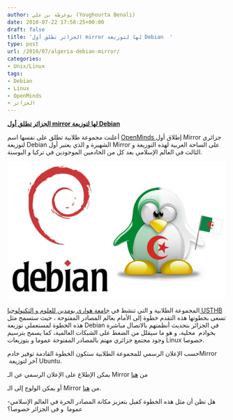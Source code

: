 ```yaml
---
author: يوغرطة بن علي (Youghourta Benali)
date: 2010-07-22 17:58:25+00:00
draft: false
title: 'الجزائر تطلق أول mirror لها لتوزيعة Debian  '
type: post
url: /2010/07/algeria-debian-mirror/
categories:
- Unix/Linux
tags:
- Debian
- Linux
- OpenMinds
- الجزائر
---
```


**[الجزائر تطلق أول mirror لها لتوزيعة Debian](it-scoop.com/2010/07/algeria-debian-mirror)**




أعلنت مجموعة طلابية تطلق على نفسها اسم [OpenMinds ](http://openmindsclub.org) إطلاق أول Mirror جزائري لتوزيعة Debian الشهيرة و الذي يعتبر أول Mirror على الساحة العربية لهذه التوزيعة و الثالث في العالم الإسلامي بعد كل من الخادمين الموجودين في تركيا و البوسنة.




[![](debian-TuxDZ.png)
](it-scoop.com/2010/07/algeria-debian-mirror)


المجموعة الطلابية و التي تنشط في [جامعة هواري بومدين للعلوم و التكنولوجيا USTHB ](http://www.usthb.dz/) تسعى بخطوتها هذه التقدم خطوة إلى الأمام بعالم المصادر المفتوحة ، حيث ستسمح مثل هذه الخطوة لمستعملي توزيعة Debian في الجزائر بتحديث أنظمتهم بالاتصال مباشرة بخوادم  محلية، و هو ما سيقلل من الضغط على الشبكات العالمية، كما يسمح بترسيم وجود مجتمع جزائري مهتم بالمصادر المفتوحة عموما و بتوزيعات Linux خصوصا.

حسب الإعلان الرسمي للمجموعة الطلابية ستكون الخطوة القادمة توفير خادمMirror  آخر لتوزيعة Ubuntu.

يمكن الإطلاع على الإعلان الرسمي عن الـ Mirror من [هنا](http://openmindsclub.org/index.php/newsclubreader/items/le-premier-miroir-debian-en-algerie-a-lusthb.html)

أو يمكن الولوج إلى الـ Mirror من [هنا](http://debian.usthb.dz/).

-هل تظن أن مثل هذه الخطوة كفيل بتعزيز مكانة المصادر الحرة في العالم الإسلامي عموما  و في الجزائر خصوصا؟
